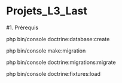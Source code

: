 # Projets_L3_Last
#1. Prérequis

php bin/console doctrine:database:create



   php bin/console make:migration
   
   
   
   php bin/console doctrine:migrations:migrate
   
   
   
   
   php bin/console doctrine:fixtures:load 
   
